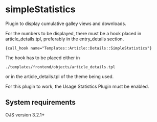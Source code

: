 simpleStatistics
================

Plugin to display cumulative galley views and downloads.


For the numbers to be displayed, there must be a hook placed in article_details.tpl, preferably in the entry_details section.
```
{call_hook name="Templates::Article::Details::SimpleStatistics"}
```
The hook has to be placed either in 
```
./templates/frontend/objects/article_details.tpl
```
or in the article_details.tpl of the theme being used.


For this plugin to work, the Usage Statistics Plugin must be enabled.


System requirements
--------------------
OJS version 3.2.1+






